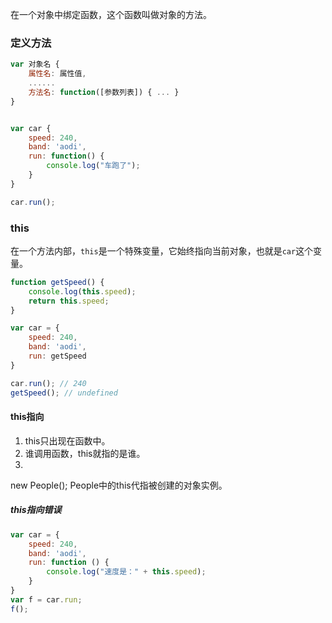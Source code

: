 在一个对象中绑定函数，这个函数叫做对象的方法。

### 定义方法

```js
var 对象名 {
    属性名: 属性值,
    ......
    方法名: function([参数列表]) { ... }
}


var car {
    speed: 240,
    band: 'aodi',
    run: function() {
        console.log("车跑了");
    }
}

car.run();
```

### this
在一个方法内部，`this`是一个特殊变量，它始终指向当前对象，也就是`car`这个变量。

```js
function getSpeed() {
    console.log(this.speed);
    return this.speed;
}

var car = {
    speed: 240,
    band: 'aodi',
    run: getSpeed
}

car.run(); // 240
getSpeed(); // undefined
```

#### this指向
1. this只出现在函数中。
2. 谁调用函数，this就指的是谁。
3. new People();   People中的this代指被创建的对象实例。

##### this指向错误
```js
var car = {
    speed: 240,
    band: 'aodi',
    run: function () {
        console.log("速度是：" + this.speed);
    }
}
var f = car.run;
f();
```